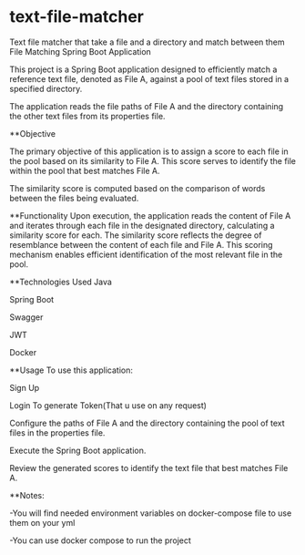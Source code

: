 # text-file-matcher
Text file matcher that take a file and a directory and match between them
File Matching Spring Boot Application

This project is a Spring Boot application designed to efficiently match a reference text file, denoted as File A, against a pool of text files stored in a specified directory. 

The application reads the file paths of File A and the directory containing the other text files from its properties file.

**Objective

The primary objective of this application is to assign a score to each file in the pool based on its similarity to File A. This score serves to identify the file within the pool that best matches File A.

The similarity score is computed based on the comparison of words between the files being evaluated.

**Functionality
Upon execution, the application reads the content of File A and iterates through each file in the designated directory, calculating a similarity score for each.
The similarity score reflects the degree of resemblance between the content of each file and File A. This scoring mechanism enables efficient identification of the most relevant file in the pool.

**Technologies Used
Java

Spring Boot

Swagger

JWT

Docker


**Usage
To use this application:

Sign Up

Login To generate Token(That u use on any request)

Configure the paths of File A and the directory containing the pool of text files in the properties file.

Execute the Spring Boot application.

Review the generated scores to identify the text file that best matches File A.



**Notes:

-You will find needed environment variables on docker-compose file to use them on your yml

-You can use docker compose to run the project 

